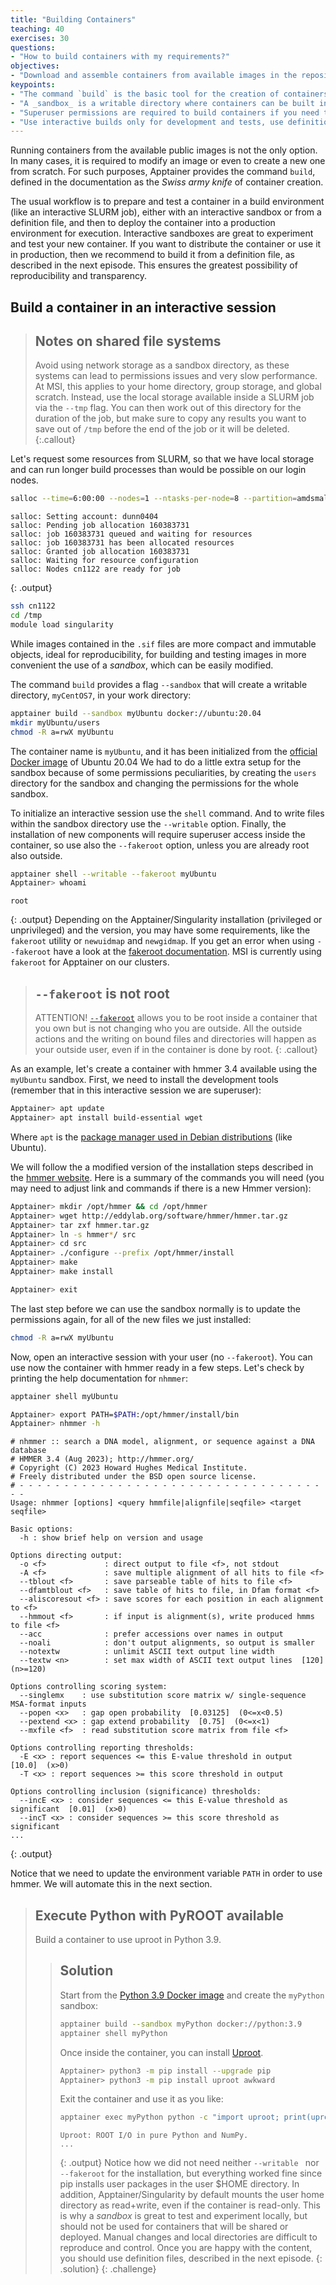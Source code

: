 ```yaml
---
title: "Building Containers"
teaching: 40
exercises: 30
questions:
- "How to build containers with my requirements?"
objectives:
- "Download and assemble containers from available images in the repositories."
keypoints:
- "The command `build` is the basic tool for the creation of containers."
- "A _sandbox_ is a writable directory where containers can be built interactively."
- "Superuser permissions are required to build containers if you need to install packages or manipulate the operating system."
- "Use interactive builds only for development and tests, use definition files for production or publicly distributed containers."
---
```


Running containers from the available public images is not the only option. In many cases, it is required to modify
an image or even to create a new one from scratch. For such purposes, Apptainer provides the command `build`,
defined in the documentation as the _Swiss army knife_ of container creation.

The usual workflow is to prepare and test a container in a build environment (like an interactive SLURM job),
either with an interactive sandbox or from a definition file,
and then to deploy the container into a production environment for execution.
Interactive sandboxes are great to experiment and test your new container.
If you want to distribute the container or use it in production, then we recommend to build it from a definition file, as described in the next episode.
This ensures the greatest possibility of reproducibility and transparency.

## Build a container in an interactive session

> ## Notes on shared file systems
> Avoid using network storage as a sandbox directory, as these systems can lead to permissions issues and very slow performance. At MSI, this applies to your home directory, group storage, and global scratch.
> Instead, use the local storage available inside a SLURM job via the `--tmp` flag. You can then work out of this directory for the duration of the job, but make sure to copy any results you want to save out of `/tmp` before the end of the job or it will be deleted.
{:.callout}

Let's request some resources from SLURM, so that we have local storage and can run longer build processes than would be possible on our login nodes.
```bash
salloc --time=6:00:00 --nodes=1 --ntasks-per-node=8 --partition=amdsmall,amdlarge --cluster=mesabi --tmp=48gb --mem=16g
```
~~~
salloc: Setting account: dunn0404
salloc: Pending job allocation 160383731
salloc: job 160383731 queued and waiting for resources
salloc: job 160383731 has been allocated resources
salloc: Granted job allocation 160383731
salloc: Waiting for resource configuration
salloc: Nodes cn1122 are ready for job
~~~
{: .output}
```bash
ssh cn1122
cd /tmp
module load singularity
```

While images contained in the `.sif` files are more compact and immutable objects, ideal for reproducibility, for building and testing images in more convenient the use of a _sandbox_, which can be easily modified.

The command `build` provides a flag `--sandbox` that will create a writable directory, `myCentOS7`, in your work directory:
```bash
apptainer build --sandbox myUbuntu docker://ubuntu:20.04
mkdir myUbuntu/users
chmod -R a=rwX myUbuntu
```

The container name is `myUbuntu`, and it has been initialized from the [official Docker image](https://hub.docker.com/_/ubuntu)
of Ubuntu 20.04
We had to do a little extra setup for the sandbox because of some permissions peculiarities, by creating the `users` directory for the sandbox and changing the permissions for the whole sandbox.

To initialize an interactive session use the `shell` command. And to write files within the sandbox directory use the `--writable` option.
Finally, the installation of new components will require superuser access inside the container, so use also the `--fakeroot` option, unless you are already root also outside.
```bash
apptainer shell --writable --fakeroot myUbuntu
Apptainer> whoami
```
~~~
root
~~~
{: .output}
Depending on the Apptainer/Singularity installation (privileged or unprivileged) and the version, you may have some requirements, like the `fakeroot` utility or `newuidmap` and `newgidmap`.
If you get an error when using `--fakeroot` have a look at the [fakeroot documentation](https://apptainer.org/docs/user/main/fakeroot.html). MSI is currently using `fakeroot` for Apptainer on our clusters.
> ## `--fakeroot` is not root
> ATTENTION! [`--fakeroot`](https://apptainer.org/docs/user/main/fakeroot.html) allows you to be root inside a container that you own but is not changing who you are outside.
> All the outside actions and the writing on bound files and directories will happen as your outside user, even if in the container is done by root.
{: .callout}

As an example, let's create a container with hmmer 3.4 available using the `myUbuntu` sandbox.
First, we need to install the development tools (remember that in this interactive session we are superuser):
```bash
Apptainer> apt update
Apptainer> apt install build-essential wget
```
Where `apt` is the [package manager used in Debian distributions](https://en.wikipedia.org/wiki/APT_(software))
(like Ubuntu).

We will follow the a modified version of the
installation steps described in the [hmmer website](https://hmmer.org/).
Here is a summary of the commands you will need (you may need to adjust link and commands if there is a new Hmmer version):

```bash
Apptainer> mkdir /opt/hmmer && cd /opt/hmmer
Apptainer> wget http://eddylab.org/software/hmmer/hmmer.tar.gz
Apptainer> tar zxf hmmer.tar.gz
Apptainer> ln -s hmmer*/ src
Apptainer> cd src
Apptainer> ./configure --prefix /opt/hmmer/install
Apptainer> make
Apptainer> make install

Apptainer> exit
```

The last step before we can use the sandbox normally is to update the permissions again, for all of the new files we just installed:
```bash
chmod -R a=rwX myUbuntu
```

Now, open an interactive session with your user (no `--fakeroot`). You can use now the container with hmmer ready in a
few steps. Let's check by printing the help documentation for `nhmmer`:

```bash
apptainer shell myUbuntu

Apptainer> export PATH=$PATH:/opt/hmmer/install/bin
Apptainer> nhmmer -h
```
~~~
# nhmmer :: search a DNA model, alignment, or sequence against a DNA database
# HMMER 3.4 (Aug 2023); http://hmmer.org/
# Copyright (C) 2023 Howard Hughes Medical Institute.
# Freely distributed under the BSD open source license.
# - - - - - - - - - - - - - - - - - - - - - - - - - - - - - - - - - - - -
Usage: nhmmer [options] <query hmmfile|alignfile|seqfile> <target seqfile>

Basic options:
  -h : show brief help on version and usage

Options directing output:
  -o <f>             : direct output to file <f>, not stdout
  -A <f>             : save multiple alignment of all hits to file <f>
  --tblout <f>       : save parseable table of hits to file <f>
  --dfamtblout <f>   : save table of hits to file, in Dfam format <f>
  --aliscoresout <f> : save scores for each position in each alignment to <f>
  --hmmout <f>       : if input is alignment(s), write produced hmms to file <f>
  --acc              : prefer accessions over names in output
  --noali            : don't output alignments, so output is smaller
  --notextw          : unlimit ASCII text output line width
  --textw <n>        : set max width of ASCII text output lines  [120]  (n>=120)

Options controlling scoring system:
  --singlemx    : use substitution score matrix w/ single-sequence MSA-format inputs
  --popen <x>   : gap open probability  [0.03125]  (0<=x<0.5)
  --pextend <x> : gap extend probability  [0.75]  (0<=x<1)
  --mxfile <f>  : read substitution score matrix from file <f>

Options controlling reporting thresholds:
  -E <x> : report sequences <= this E-value threshold in output  [10.0]  (x>0)
  -T <x> : report sequences >= this score threshold in output

Options controlling inclusion (significance) thresholds:
  --incE <x> : consider sequences <= this E-value threshold as significant  [0.01]  (x>0)
  --incT <x> : consider sequences >= this score threshold as significant
...
~~~
{: .output}

Notice that we need to update the environment variable `PATH` in order to use hmmer.
We will automate this in the next section.

> ## Execute Python with PyROOT available
>
> Build a container to use uproot in Python 3.9.
>
> > ## Solution
> >
> > Start from the [Python 3.9 Docker image](https://hub.docker.com/_/python) and create the `myPython` sandbox:
> > ```bash
> > apptainer build --sandbox myPython docker://python:3.9
> > apptainer shell myPython
> > ```
> > Once inside the container, you can install [Uproot](https://uproot.readthedocs.io/en/latest/index.html).
> > ```bash
> > Apptainer> python3 -m pip install --upgrade pip
> > Apptainer> python3 -m pip install uproot awkward
> > ```
> > Exit the container and use it as you like:
> > ```bash
> > apptainer exec myPython python -c "import uproot; print(uproot.__doc__)"
> > ```
> > ~~~
> > Uproot: ROOT I/O in pure Python and NumPy.
> > ...
> > ~~~
> > {: .output}
> > Notice how we did not need neither `--writable ` nor `--fakeroot` for the installation, but everything worked fine since pip installs user packages in the user $HOME directory.
> > In addition, Apptainer/Singularity by default mounts the user home directory as read+write, even if the container is read-only.
> > This is why a _sandbox_ is great to test and experiment locally, but should not be used for containers that will be shared or deployed. Manual changes and local directories are difficult to reproduce and control. Once you are happy with the content, you should use definition files, described in the next episode.
> {: .solution}
{: .challenge}
